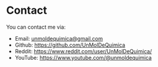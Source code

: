 # Contact

You can contact me via:
- Email: unmoldequimica@gmail.com
- Github: https://github.com/UnMolDeQuimica
- Reddit: https://www.reddit.com/user/UnMolDeQuimica/
- YouTube: https://www.youtube.com/@unmoldequimica
